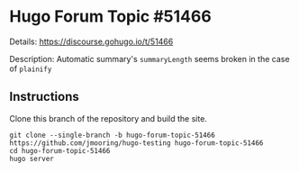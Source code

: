 # Hugo Forum Topic #51466

Details: <https://discourse.gohugo.io/t/51466>

Description: Automatic summary's `summaryLength` seems broken in the case of `plainify`

## Instructions

Clone this branch of the repository and build the site.

```text
git clone --single-branch -b hugo-forum-topic-51466 https://github.com/jmooring/hugo-testing hugo-forum-topic-51466
cd hugo-forum-topic-51466
hugo server
```
